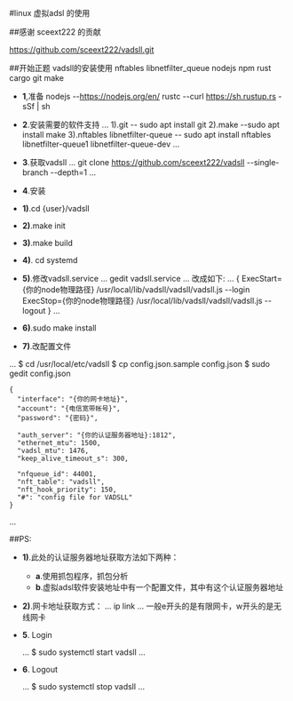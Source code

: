#linux 虚拟adsl 的使用 

##感谢 sceext222 的贡献

  https://github.com/sceext222/vadsll.git 


##开始正题 vadsll的安装使用
  nftables libnetfilter_queue nodejs npm rust cargo git make

+ **1**,准备
  nodejs --https://nodejs.org/en/
  rustc --curl https://sh.rustup.rs -sSf | sh

+ **2**.安装需要的软件支持
  ...
    1).git  -- sudo apt install git
    2).make --sudo apt install make
    3).nftables libnetfilter-queue -- sudo apt install nftables  libnetfilter-queue1 libnetfilter-queue-dev
  ...

+ **3**.获取vadsll 
  ...
    git clone https://github.com/sceext222/vadsll --single-branch --depth=1
  ...
+ **4**.安装
+ **1)**.cd {user}/vadsll
+ **2)**.make init
+ **3)**.make build 
+ **4)**. cd systemd 
+ **5)**.修改vadsll.service
...
  gedit vadsll.service
...
  改成如下: 
...
  {
    ExecStart={你的node物理路径} /usr/local/lib/vadsll/vadsll/vadsll.js --login
    ExecStop={你的node物理路径} /usr/local/lib/vadsll/vadsll/vadsll.js --logout
  }
...

+ **6)**.sudo make install 

+ **7)**.改配置文件

...
  $ cd /usr/local/etc/vadsll
  $ cp config.json.sample config.json
  $ sudo gedit config.json

    {
      "interface": "{你的网卡地址}",
      "account": "{电信宽带帐号}",
      "password": "{密码}",

      "auth_server": "{你的认证服务器地址}:1812",
      "ethernet_mtu": 1500,
      "vadsl_mtu": 1476,
      "keep_alive_timeout_s": 300,

      "nfqueue_id": 44001,
      "nft_table": "vadsll",
      "nft_hook_priority": 150,
      "#": "config file for VADSLL"
    }
...

##PS:

+ **1)**.此处的认证服务器地址获取方法如下两种：
  + **a**.使用抓包程序，抓包分析
  + **b**.虚拟adsl软件安装地址中有一个配置文件，其中有这个认证服务器地址
+ **2)**.网卡地址获取方式：
...
ip link
...
  一般e开头的是有限网卡，w开头的是无线网卡

+ **5**. Login

  ...
  $ sudo systemctl start vadsll
  ...

+ **6**. Logout

  ...
  $ sudo systemctl stop vadsll
  ...
